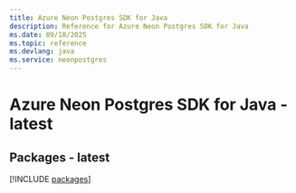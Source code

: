 ```yaml
---
title: Azure Neon Postgres SDK for Java
description: Reference for Azure Neon Postgres SDK for Java
ms.date: 09/18/2025
ms.topic: reference
ms.devlang: java
ms.service: neonpostgres
---
```

# Azure Neon Postgres SDK for Java - latest
## Packages - latest
[!INCLUDE [packages](neon-postgres-index.md)]
